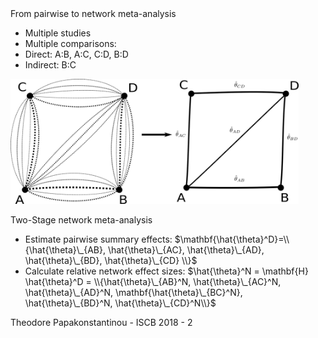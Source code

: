 <span class="heading">
From pairwise to network meta-analysis
</span>
<span class="content">

- Multiple studies 
- Multiple comparisons:
 - Direct: A:B, A:C, C:D, B:D
 - Indirect: B:C

<img src="images/netmeta.png" height="200px"/>

Two-Stage network meta-analysis
- Estimate pairwise summary effects: $\mathbf{\hat{\theta}^D}=\\{\hat{\theta}\_{AB}, \hat{\theta}\_{AC}, \hat{\theta}\_{AD}, \hat{\theta}\_{BD}, \hat{\theta}\_{CD} \\}$ <!-- .element: class="fragment" data-fragment-index="1" -->
- Calculate relative network effect sizes: $\hat{\theta}^N = \mathbf{H} \hat{\theta}^D = \\{\hat{\theta}\_{AB}^N, \hat{\theta}\_{AC}^N, \hat{\theta}\_{AD}^N, \mathbf{\hat{\theta}\_{BC}^N}, \hat{\theta}\_{BD}^N, \hat{\theta}\_{CD}^N\\}$ <!-- .element: class="fragment" data-fragment-index="2" -->


</span>

<footer>
Theodore Papakonstantinou - ISCB 2018 - 2
</footer>
